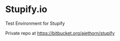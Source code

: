 Stupify.io
==========

Test Environment for Stupify

Private repo at https://bitbucket.org/ajethorn/stupify